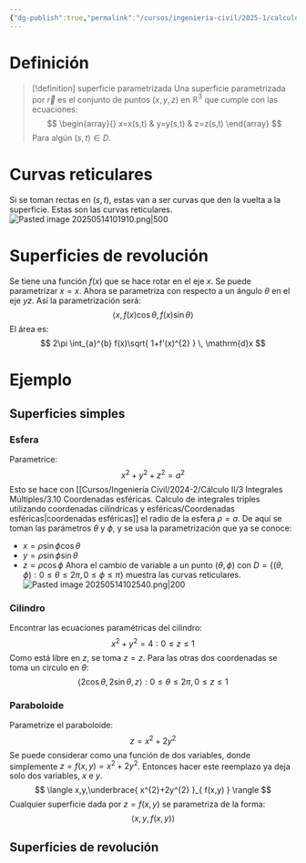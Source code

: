 ```yaml
---
{"dg-publish":true,"permalink":"/cursos/ingenieria-civil/2025-1/calculo-iii/3-campos-vectoriales-e-integrales-de-superficie/superficies-parametrizadas/","tags":["I3MAT1630"]}
---
```


# Definición

> [!definition] superficie parametrizada
> Una superficie parametrizada por $\vec{r}$ es el conjunto de puntos $(x,y,z)$ en $\mathbb{R}^{3}$ que cumple con las ecuaciones:
> $$
> \begin{array}{}
> x=x(s,t) & y=y(s,t) & z=z(s,t)
> \end{array}
> $$
> Para algún $(s,t)\in D$.

# Curvas reticulares
Si se toman rectas en $(s,t)$, estas van a ser curvas que den la vuelta a la superficie. Estas son las curvas reticulares.
![Pasted image 20250514101910.png|500](/img/user/Cursos/Ingenier%C3%ADa%20Civil/2025-1/C%C3%A1lculo%20III/3%20Campos%20vectoriales%20e%20integrales%20de%20superficie/attachments/Pasted%20image%2020250514101910.png)
# Superficies de revolución
Se tiene una función $f(x)$ que se hace rotar en el eje $x$. Se puede parametrizar $x=x$. Ahora se parametriza con respecto a un ángulo $\theta$ en el eje $yz$. Así la parametrización será:
$$
\langle x,f(x)\cos\theta, f(x)\sin \theta \rangle 
$$
El área es:
$$
2\pi \int_{a}^{b} f(x)\sqrt{ 1+f'(x)^{2} } \, \mathrm{d}x 
$$
# Ejemplo
## Superficies simples
### Esfera
Parametrice:
$$
x^{2}+y^{2}+z^{2}=a^{2}
$$
Esto se hace con [[Cursos/Ingeniería Civil/2024-2/Cálculo II/3 Integrales Múltiples/3.10 Coordenadas esféricas. Calculo de integrales triples utilizando coordenadas cilíndricas y esféricas/Coordenadas esféricas\|coordenadas esféricas]] el radio de la esfera $\rho=a$. De aquí se toman las parámetros $\theta$ y $\phi$, y se usa la parametrización que ya se conoce:
- $x=\rho \sin \phi \cos\theta$
- $y=\rho \sin \phi \sin \theta$
- $z=\rho \cos \phi$
Ahora el cambio de variable a un punto $(\theta,\phi)$ con $D=\{ (\theta,\phi):0\leq\theta \leq 2\pi,0\leq \phi \leq \pi \}$ muestra las curvas reticulares.
![Pasted image 20250514102540.png|200](/img/user/Cursos/Ingenier%C3%ADa%20Civil/2025-1/C%C3%A1lculo%20III/3%20Campos%20vectoriales%20e%20integrales%20de%20superficie/attachments/Pasted%20image%2020250514102540.png)
### Cilindro
Encontrar las ecuaciones paramétricas del cilindro:
$$
x^{2}+y^{2}=4: 0\leq z\leq 1
$$
Como está libre en $z$, se toma $z=z$. Para las otras dos coordenadas se toma un circulo en $\theta$:
$$
\langle 2\cos \theta ,2\sin\theta,z\rangle :0\leq\theta \leq 2\pi,0\leq z\leq 1
$$
### Paraboloide
Parametrize el paraboloide:
$$
z=x^{2}+2y^{2}
$$
Se puede considerar como una función de dos variables, donde simplemente $z=f(x,y)=x^{2}+2y^{2}$. Entonces hacer este reemplazo ya deja solo dos variables, $x$ e $y$.
$$
\langle x,y,\underbrace{ x^{2}+2y^{2} }_{ f(x,y) } \rangle 
$$
Cualquier superficie dada por $z=f(x,y)$ se parametriza de la forma:
$$
\langle x,y,f(x,y) \rangle 
$$
## Superficies de revolución
